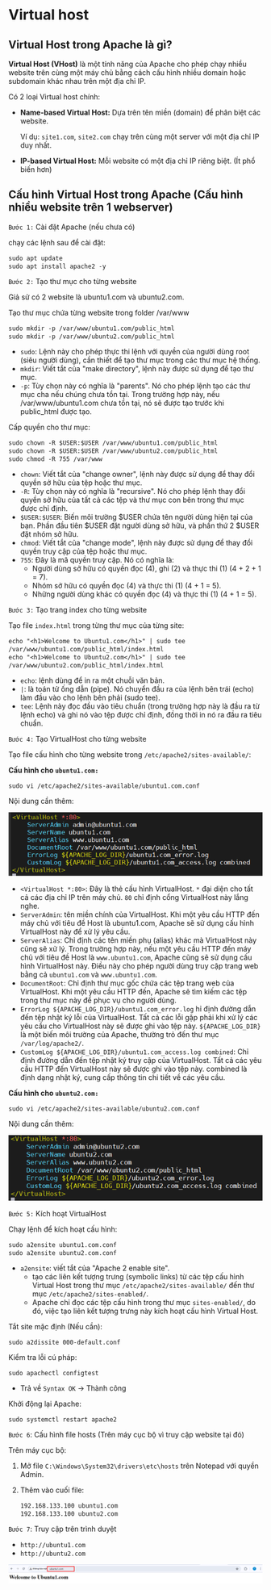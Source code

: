 # Virtual host

## Virtual Host trong Apache là gì?

**Virtual Host (VHost)** là một tính năng của Apache cho phép chạy nhiều website trên cùng một máy chủ bằng cách cấu hình nhiều domain hoặc subdomain khác nhau trên một địa chỉ IP.

Có 2 loại Virtual host chính:

- **Name-based Virtual Host:** Dựa trên tên miền (domain) để phân biệt các website.

  Ví dụ: `site1.com`, `site2.com` chạy trên cùng một server với một địa chỉ IP duy nhất.

- **IP-based Virtual Host:** Mỗi website có một địa chỉ IP riêng biệt. (Ít phổ biến hơn)

## Cấu hình Virtual Host trong Apache (Cấu hình nhiều website trên 1 webserver)

`Bước 1:` Cài đặt Apache (nếu chưa có)

chạy các lệnh sau để cài đặt:

```plaintext
sudo apt update
sudo apt install apache2 -y
```

`Bước 2:` Tạo thư mục cho từng website

Giả sử có 2 website là ubuntu1.com và ubuntu2.com.

Tạo thư mục chứa từng website trong folder /var/www

```plaintext
sudo mkdir -p /var/www/ubuntu1.com/public_html
sudo mkdir -p /var/www/ubuntu2.com/public_html
```

- `sudo`: Lệnh này cho phép thực thi lệnh với quyền của người dùng root (siêu người dùng), cần thiết để tạo thư mục trong các thư mục hệ thống.
- `mkdir`: Viết tắt của "make directory", lệnh này được sử dụng để tạo thư mục.
- `-p`: Tùy chọn này có nghĩa là "parents". Nó cho phép lệnh tạo các thư mục cha nếu chúng chưa tồn tại. Trong trường hợp này, nếu /var/www/ubuntu1.com chưa tồn tại, nó sẽ được tạo trước khi public_html được tạo.

Cấp quyền cho thư mục:

```plaintext
sudo chown -R $USER:$USER /var/www/ubuntu1.com/public_html
sudo chown -R $USER:$USER /var/www/ubuntu2.com/public_html
sudo chmod -R 755 /var/www
```

- `chown`: Viết tắt của "change owner", lệnh này được sử dụng để thay đổi quyền sở hữu của tệp hoặc thư mục.
- `-R`: Tùy chọn này có nghĩa là "recursive". Nó cho phép lệnh thay đổi quyền sở hữu của tất cả các tệp và thư mục con bên trong thư mục được chỉ định.
- `$USER:$USER`: Biến môi trường $USER chứa tên người dùng hiện tại của bạn. Phần đầu tiên $USER đặt người dùng sở hữu, và phần thứ 2 $USER đặt nhóm sở hữu.
- `chmod`: Viết tắt của "change mode", lệnh này được sử dụng để thay đổi quyền truy cập của tệp hoặc thư mục.
- `755`: Đây là mã quyền truy cập. Nó có nghĩa là:
  - Người dùng sở hữu có quyền đọc (4), ghi (2) và thực thi (1) (4 + 2 + 1 = 7).
  - Nhóm sở hữu có quyền đọc (4) và thực thi (1) (4 + 1 = 5).
  - Những người dùng khác có quyền đọc (4) và thực thi (1) (4 + 1 = 5).

`Bước 3:` Tạo trang index cho từng website

Tạo file `index.html` trong từng thư mục của từng site:

```plaintext
echo "<h1>Welcome to Ubuntu1.com</h1>" | sudo tee /var/www/ubuntu1.com/public_html/index.html
echo "<h1>Welcome to Ubuntu2.com</h1>" | sudo tee /var/www/ubuntu2.com/public_html/index.html
```

- `echo`: lệnh dùng để in ra một chuỗi văn bản.
- `|`: là toán tử ống dẫn (pipe). Nó chuyển đầu ra của lệnh bên trái (echo) làm đầu vào cho lệnh bên phải (sudo tee).
- `tee`: Lệnh này đọc đầu vào tiêu chuẩn (trong trường hợp này là đầu ra từ lệnh echo) và ghi nó vào tệp được chỉ định, đồng thời in nó ra đầu ra tiêu chuẩn.

`Bước 4:` Tạo VirtualHost cho từng  website

Tạo file cấu hình cho từng website trong `/etc/apache2/sites-available/`:

**Cấu hình cho `ubuntu1.com:`**

```plaintext
sudo vi /etc/apache2/sites-available/ubuntu1.com.conf
```

Nội dung cần thêm:

![ubuntu1.com.conf](./images/ubuntu1_conf.png)

- `<VirtualHost *:80>`: Đây là thẻ cấu hình VirtualHost. `*` đại diện cho tất cả các địa chỉ IP trên máy chủ. `80` chỉ định cổng VirtualHost này lắng nghe.
- `ServerAdmin`:  tên miền chính của VirtualHost. Khi một yêu cầu HTTP đến máy chủ với tiêu đề Host là ubuntu1.com, Apache sẽ sử dụng cấu hình VirtualHost này để xử lý yêu cầu.
- `ServerAlias`: Chỉ định các tên miền phụ (alias) khác mà VirtualHost này cũng sẽ xử lý. Trong trường hợp này, nếu một yêu cầu HTTP đến máy chủ với tiêu đề Host là `www.ubuntu1.com`, Apache cũng sẽ sử dụng cấu hình VirtualHost này. Điều này cho phép người dùng truy cập trang web bằng cả `ubuntu1.com` và `www.ubuntu1.com`.
- `DocumentRoot`: Chỉ định thư mục gốc chứa các tệp trang web của VirtualHost. Khi một yêu cầu HTTP đến, Apache sẽ tìm kiếm các tệp trong thư mục này để phục vụ cho người dùng.
- `ErrorLog ${APACHE_LOG_DIR}/ubuntu1.com_error.log` hỉ định đường dẫn đến tệp nhật ký lỗi của VirtualHost. Tất cả các lỗi gặp phải khi xử lý các yêu cầu cho VirtualHost này sẽ được ghi vào tệp này. `${APACHE_LOG_DIR}` là một biến môi trường của Apache, thường trỏ đến thư mục `/var/log/apache2/`.
- `CustomLog ${APACHE_LOG_DIR}/ubuntu1.com_access.log combined`: Chỉ định đường dẫn đến tệp nhật ký truy cập của VirtualHost. Tất cả các yêu cầu HTTP đến VirtualHost này sẽ được ghi vào tệp này. combined là định dạng nhật ký, cung cấp thông tin chi tiết về các yêu cầu.

**Cấu hình cho `ubuntu2.com:`**

```plaintext
sudo vi /etc/apache2/sites-available/ubuntu2.com.conf
```

Nội dung cần thêm:

![ubuntu2.com.conf](./images/ubuntu2_conf.png)

`Bước 5:` Kích hoạt VirtualHost

Chạy lệnh để kích hoạt cấu hình:

```plaintext
sudo a2ensite ubuntu1.com.conf
sudo a2ensite ubuntu2.com.conf
```

- `a2ensite`: viết tắt của "Apache 2 enable site".
  - tạo các liên kết tượng trưng (symbolic links) từ các tệp cấu hình Virtual Host trong thư mục `/etc/apache2/sites-available/` đến thư mục `/etc/apache2/sites-enabled/`.
  - Apache chỉ đọc các tệp cấu hình trong thư mục `sites-enabled/`, do đó, việc tạo liên kết tượng trưng này kích hoạt cấu hình Virtual Host.

Tắt site mặc định (Nếu cần):

```plaintext
sudo a2dissite 000-default.conf
```

Kiểm tra lỗi cú pháp:

```plaintext
sudo apachectl configtest
```

- Trả về `Syntax OK` -> Thành công

Khởi động lại Apache:

```plaintext
sudo systemctl restart apache2
```

`Bước 6`: Cấu hình file hosts (Trên máy cục bộ vì truy cập website tại đó)

Trên máy cục bộ:

1. Mở file `C:\Windows\System32\drivers\etc\hosts` trên Notepad với quyền Admin.
2. Thêm vào cuối file:

    ```plaintext
    192.168.133.100 ubuntu1.com
    192.168.133.100 ubuntu2.com
    ```

`Bước 7`: Truy cập trên trình duyệt

- `http://ubuntu1.com`
- `http://ubuntu2.com`

![browser ubuntu1](./images/browser_ubuntu1.png)
